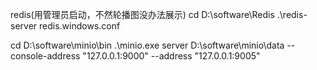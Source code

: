 redis(用管理员启动，不然轮播图没办法展示)
cd D:\software\Redis
.\redis-server redis.windows.conf

cd D:\software\minio\bin
.\minio.exe server D:\software\minio\data --console-address "127.0.0.1:9000" --address "127.0.0.1:9005"